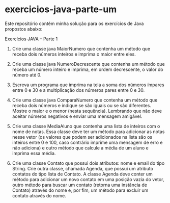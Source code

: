 # exercicios-java-parte-um
Este repositório contém minha solução para os exercícios de Java propostos abaixo:

Exercícios JAVA – Parte 1

1. Crie uma classe java MaiorNumero que contenha um método que receba dois números
inteiros e imprima o maior entre eles.

2. Crie uma classe java NumeroDecrescente que contenha um método que receba um número
inteiro e imprima, em ordem decrescente, o valor do número até 0.

3. Escreva um programa que imprima na tela a soma dos números ímpares entre 0 e 30 e a
multiplicação dos números pares entre 0 e 30.

4. Crie uma classe java ComparaNumero que contenha um método que receba dois números e
indique se são iguais ou se são diferentes. Mostre o maior e o menor (nesta sequência).
Lembrando que não deve aceitar números negativos e enviar uma mensagem amigável.

5. Crie uma classe MediaAluno que contenha uma lista de inteiros com o nome de notas. Essa
classe deve ter um método para adicionar as notas nesse vetor (os valores que podem ser
adicionados na lista são os inteiros entre 0 e 100, caso contrário imprime uma mensagem de erro
e não adiciona) e outro método que calcule a média de um aluno e imprima essa média.

6. Crie uma classe Contato que possui dois atributos: nome e email do tipo String. Crie outra
classe, chamada Agenda, que possui um atributo contatos do tipo lista de Contato. A classe
Agenda deve conter um método para adicionar um novo contato em uma posição vazia do vetor,
outro método para buscar um contato (retorna uma instância de Contato) através do nome e,
por fim, um método para excluir um contato através do nome.
